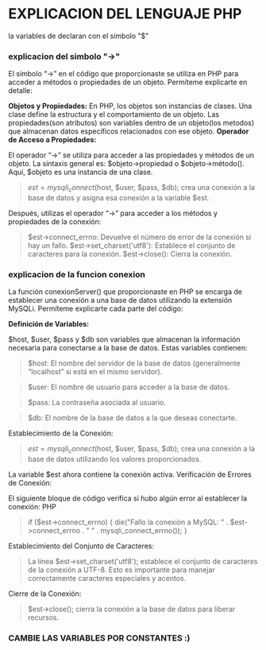 # EXPLICACION DEL LENGUAJE PHP
la variables de declaran con el simbolo "$"

### explicacion del simbolo "->"

El símbolo “->” en el código que proporcionaste se utiliza en PHP para acceder a métodos o propiedades de un objeto. Permíteme explicarte en detalle:

**Objetos y Propiedades:**
En PHP, los objetos son instancias de clases. Una clase define la estructura y el comportamiento de un objeto.
Las propiedades(son atributos) son variables dentro de un objeto(los metodos) que almacenan datos específicos relacionados con ese objeto.
**Operador de Acceso a Propiedades:**

El operador “->” se utiliza para acceder a las propiedades y métodos de un objeto.
La sintaxis general es: $objeto->propiedad o $objeto->método().
Aquí, $objeto es una instancia de una clase.

>$est = mysqli_connect($host, $user, $pass, $db); crea una conexión a la base de datos y asigna esa conexión a la variable $est.

Después, utilizas el operador “->” para acceder a los métodos y propiedades de la conexión:

>$est->connect_errno: Devuelve el número de error de la conexión si hay un fallo.
>$est->set_charset('utf8'): Establece el conjunto de caracteres para la conexión.
>$est->close(): Cierra la conexión.

### explicacion de la funcion conexion 

La función conexionServer() que proporcionaste en PHP se encarga de establecer una conexión a una base de datos utilizando la extensión MySQLi. Permíteme explicarte cada parte del código:

**Definición de Variables:**

$host, $user, $pass y $db son variables que almacenan la información necesaria para conectarse a la base de datos.
Estas variables contienen:

>$host: El nombre del servidor de la base de datos (generalmente “localhost” si está en el mismo servidor).

>$user: El nombre de usuario para acceder a la base de datos.

>$pass: La contraseña asociada al usuario.

>$db: El nombre de la base de datos a la que deseas conectarte.

Establecimiento de la Conexión:

>$est = mysqli_connect($host, $user, $pass, $db); crea una conexión a la base de datos utilizando los valores proporcionados.

La variable $est ahora contiene la conexión activa.
Verificación de Errores de Conexión:

El siguiente bloque de código verifica si hubo algún error al establecer la conexión:
PHP

>if ($est->connect_errno) {
    die("Fallo la conexión a MySQL: " . $est->connect_errno . " " . mysqli_connect_errno());
}


Establecimiento del Conjunto de Caracteres:
>La línea $est->set_charset('utf8'); establece el conjunto de caracteres de la conexión a UTF-8. Esto es importante para manejar correctamente caracteres especiales y acentos.

Cierre de la Conexión:

>$est->close(); cierra la conexión a la base de datos para liberar recursos.

### CAMBIE LAS VARIABLES POR CONSTANTES :) 